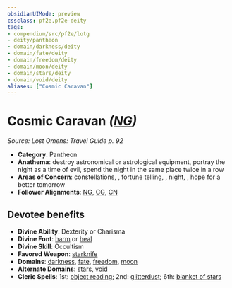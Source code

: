 ```yaml
---
obsidianUIMode: preview
cssclass: pf2e,pf2e-deity
tags:
- compendium/src/pf2e/lotg
- deity/pantheon
- domain/darkness/deity
- domain/fate/deity
- domain/freedom/deity
- domain/moon/deity
- domain/stars/deity
- domain/void/deity
aliases: ["Cosmic Caravan"]
---
```

# Cosmic Caravan *([NG](../../../rules/traits/neutral-good-b1.md))*  
*Source: Lost Omens: Travel Guide p. 92*  

- **Category**: Pantheon
- **Anathema**: destroy astronomical or astrological equipment, portray the night as a time of evil, spend the night in the same place twice in a row
- **Areas of Concern**: constellations, , fortune telling, , night, , hope for a better tomorrow
- **Follower Alignments**: [NG](../../../rules/traits/neutral-good-b1.md), [CG](../../../rules/traits/chaotic-good-b1.md), [CN](../../../rules/traits/chaotic-neutral-b1.md)

## Devotee benefits

- **Divine Ability**: Dexterity or Charisma
- **Divine Font**: [harm](../../spells/harm.md) or [heal](../../spells/heal.md)
- **Divine Skill**: Occultism
- **Favored Weapon**: [starknife](../../equipment/items/starknife.md)
- **Domains**: [darkness](../domains.md#Darkness), [fate](../domains.md#Fate), [freedom](../domains.md#Freedom), [moon](../domains.md#Moon)
- **Alternate Domains**: [stars](../domains.md#Stars), [void](../domains.md#Void)
- **Cleric Spells**: 1st: [object reading](../../spells/object-reading-apg.md); 2nd: [glitterdust](../../spells/glitterdust.md); 6th: [blanket of stars](../../spells/blanket-of-stars-apg.md)